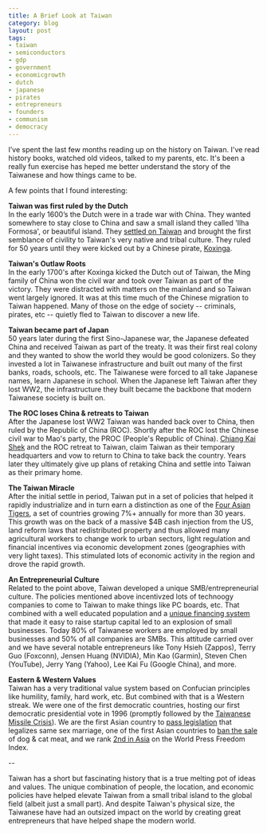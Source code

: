 ```yaml
---
title: A Brief Look at Taiwan
category: blog
layout: post
tags:
- taiwan
- semiconductors
- gdp
- government
- economicgrowth
- dutch
- japanese
- pirates
- entrepreneurs
- founders
- communism
- democracy
---
```


I’ve spent the last few months reading up on the history on Taiwan. I've read history books, watched old videos, talked to my parents, etc. It's been a really fun exercise has heped me better understand the story of the Taiwanese and how things came to be. 

A few points that I found interesting:

**Taiwan was first ruled by the Dutch**  
In the early 1600’s the Dutch were in a trade war with China. They wanted somewhere to stay close to China and saw a small island they called 'Ilha Formosa', or beautiful island. They [settled on Taiwan](https://en.wikipedia.org/wiki/Dutch_Formosa) and brought the first semblance of civility to Taiwan's very native and tribal culture. They ruled for 50 years until they were kicked out by a Chinese pirate, [Koxinga](https://en.wikipedia.org/wiki/Koxinga). 

**Taiwan's Outlaw Roots**  
In the early 1700's after Koxinga kicked the Dutch out of Taiwan, the Ming family of China won the civil war and took over Taiwan as part of the victory. They were distracted with matters on the mainland and so Taiwan went largely ignored. It was at this time much of the Chinese migration to Taiwan happened. Many of those on the edge of society -- criminals, pirates, etc -- quietly fled to Taiwan to discover a new life. 

**Taiwan became part of Japan**  
50 years later during the first Sino-Japanese war, the Japanese defeated China and received Taiwan as part of the treaty. It was their first real colony and they wanted to show the world they would be good colonizers. So they invested a lot in Taiwanese infrastructure and built out many of the first banks, roads, schools, etc. The Taiwanese were forced to all take Japanese names, learn Japanese in school. When the Japanese left Taiwan after they lost WW2, the infrastructure they built became the backbone that modern Taiwanese society is built on.

**The ROC loses China & retreats to Taiwan**  
After the Japanese lost WW2 Taiwan was handed back over to China, then ruled by the Republic of China (ROC). Shortly after the ROC lost the Chinese civil war to Mao's party, the PROC (People's Republic of China). [Chiang Kai Shek](https://en.wikipedia.org/wiki/Chiang_Kai-shek) and the ROC retreat to Taiwan, claim Taiwan as their temporary headquarters and vow to return to China to take back the country. Years later they ultimately give up plans of retaking China and settle into Taiwan as their primary home.

**The Taiwan Miracle**  
After the initial settle in period, Taiwan put in a set of policies that helped it rapidly industrialize and in turn earn a distinction as one of the [Four Asian Tigers](https://en.wikipedia.org/wiki/Four_Asian_Tigers), a set of countries growing 7%+ annually for more than 30 years. This growth was on the back of a massive $4B cash injection from the US, land reform laws that redistributed property and thus allowed many agricultural workers to change work to urban sectors, light regulation and financial incentives via economic development zones (geographies with very light taxes). This stimulated lots of economic activity in the region and drove the rapid growth.

**An Entrepreneurial Culture**  
Related to the point above, Taiwan developed a unique SMB/entrepreneurial culture. The policies mentioned above incentivzed lots of technoogy companies to come to Taiwan to make things like PC boards, etc. That combined with a well educated population and a [unique financing system](https://en.wikipedia.org/wiki/Hui_(informal_loan_club)) that made it easy to raise startup capital led to an explosion of small businesses. Today 80% of Taiwanese workers are employed by small businesses and 50% of all companies are SMBs. This attitude carried over and we have several notable entrepreneurs like Tony Hsieh (Zappos), Terry Guo (Foxconn), Jensen Huang (NVIDIA), Min Kao (Garmin), Steven Chen (YouTube), Jerry Yang (Yahoo), Lee Kai Fu (Google China), and more.

**Eastern & Western Values**  
Taiwan has a very traditional value system based on Confucian principles like humility, family, hard work, etc. But combined with that is a Western streak. We were one of the first democratic countries, hosting our first democratic presidential vote in 1996 (promptly followed by the [Taiwanese Missile Crisis](https://en.wikipedia.org/wiki/Third_Taiwan_Strait_Crisis)). We are the first Asian country to [pass legislation](https://www.nytimes.com/2019/05/17/world/asia/taiwan-gay-marriage.html) that legalizes same sex marriage, one of the first Asian countries to [ban the sale](https://www.nationalgeographic.com/news/2017/04/taiwan-dog-cat-meat-animal-welfare-china-korea/) of dog & cat meat, and we rank [2nd in Asia](https://www.taiwannews.com.tw/en/news/3683120) on the World Press Freedom Index.

--

Taiwan has a short but fascinating history that is a true melting pot of ideas and values. The unique combination of people, the location, and economic policies have helped elevate Taiwan from a small tribal island to the global field (albeit just a small part). And despite Taiwan's physical size, the Taiwanese have had an outsized impact on the world by creating great entrepreneurs that have helped shape the modern world.